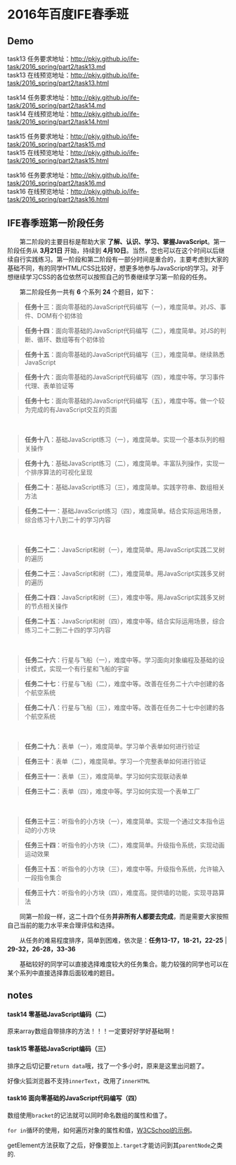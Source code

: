# 2016年百度IFE春季班
## Demo 
task13 任务要求地址：<http://pkjy.github.io/ife-task/2016_spring/part2/task13.md><br>
task13 在线预览地址：<http://pkjy.github.io/ife-task/2016_spring/part2/task13.html>

task14 任务要求地址：<http://pkjy.github.io/ife-task/2016_spring/part2/task14.md><br>
task14 在线预览地址：<http://pkjy.github.io/ife-task/2016_spring/part2/task14.html>

task15 任务要求地址：<http://pkjy.github.io/ife-task/2016_spring/part2/task15.md><br>
task15 在线预览地址：<http://pkjy.github.io/ife-task/2016_spring/part2/task15.html>

task16 任务要求地址：<http://pkjy.github.io/ife-task/2016_spring/part2/task16.md><br>
task16 在线预览地址：<http://pkjy.github.io/ife-task/2016_spring/part2/task16.html>
## IFE春季班第一阶段任务

　　第二阶段的主要目标是帮助大家 **了解、认识、学习、掌握JavaScript**。第一阶段任务从 **3月21日** 开始，持续到 **4月10日**。当然，您也可以在这个时间以后继续自行实践练习。第一阶段和第二阶段有一部分时间是重合的，主要考虑到大家的基础不同，有的同学HTML/CSS比较好，想更多地参与JavaScript的学习。对于想继续学习CSS的各位依然可以按照自己的节奏继续学习第一阶段的任务。

　　第二阶段任务一共有 **6** 个系列 **24** 个题目，如下：

> **任务十三**：面向零基础的JavaScript代码编写（一），难度简单。对JS、事件、DOM有个初体验

> **任务十四**：面向零基础的JavaScript代码编写（二），难度简单。对JS的判断、循环、数组等有个初体验

> **任务十五**：面向零基础的JavaScript代码编写（三），难度简单。继续熟悉JavaScript

> **任务十六**：面向零基础的JavaScript代码编写（四），难度中等。学习事件代理、表单验证等

> **任务十七**：面向零基础的JavaScript代码编写（五），难度中等。做一个较为完成的有JavaScript交互的页面

　

> **任务十八**：基础JavaScript练习（一），难度简单。实现一个基本队列的相关操作

> **任务十九**：基础JavaScript练习（二），难度简单。丰富队列操作，实现一个排序算法的可视化呈现

> **任务二十**：基础JavaScript练习（三），难度简单。实践字符串、数组相关方法

> **任务二十一**：基础JavaScript练习（四），难度简单。结合实际运用场景，综合练习十八到二十的学习内容

　


> **任务二十二**：JavaScript和树（一），难度简单。用JavaScript实践二叉树的遍历

> **任务二十三**：JavaScript和树（二），难度简单。用JavaScript实践多叉树的遍历

> **任务二十四**：JavaScript和树（三），难度中等。用JavaScript实践多叉树的节点相关操作

> **任务二十五**：JavaScript和树（四），难度中等。结合实际运用场景，综合练习二十二到二十四的学习内容

　

> **任务二十六**：行星与飞船（一），难度中等。学习面向对象编程及基础的设计模式，实现一个有行星和飞船的宇宙

> **任务二十七**：行星与飞船（二），难度中等。改善在任务二十六中创建的各个航空系统

> **任务二十八**：行星与飞船（三），难度中等。改善在任务二十七中创建的各个航空系统

　

> **任务二十九**：表单（一），难度简单。学习单个表单如何进行验证

> **任务三十**：表单（二），难度简单。学习一个完整表单如何进行验证

> **任务三十一**：表单（三），难度简单。学习如何实现联动表单

> **任务三十二**：表单（四），难度中等。学习如何实现一个表单工厂

　

> **任务三十三**：听指令的小方块（一），难度简单。实现一个通过文本指令运动的小方块

> **任务三十四**：听指令的小方块（二），难度简单。升级指令系统，实现动画运动效果

> **任务三十五**：听指令的小方块（三），难度中等。升级指令系统，允许输入一段指令集合

> **任务三十六**：听指令的小方块（四），难度高。提供墙的功能，实现寻路算法

　　同第一阶段一样，这二十四个任务**并非所有人都要去完成**，而是需要大家按照自己当前的能力水平来合理评估和选择。

　　从任务的难易程度排序，简单到困难，依次是：**任务13-17，18-21，22-25** | **29-32，26-28，33-36**

　　基础较好的同学可以直接选择难度较大的任务集合。能力较强的同学也可以在某个系列中直接选择靠后面较难的题目。
## notes

#### task14 零基础JavaScript编码（二）
原来array数组自带排序的方法！！！一定要好好学好基础啊！


#### task15 零基础JavaScript编码（三）
排序之后切记要`return data`哦，找了一个多小时，原来是这里出问题了。

好像火狐浏览器不支持`innerText`，改用了`innerHTML`

#### task16 面向零基础的JavaScript代码编写（四）
数组使用`bracket`的记法就可以同时命名数组的属性和值了。

`for in`循环的使用，如何遍历对象的属性和值，[W3CSchool的示例](http://www.w3school.com.cn/tiy/t.asp?f=js_object_for_in)。

getElement方法获取了之后，好像要加上`.target`才能访问到其`parentNode`之类的.